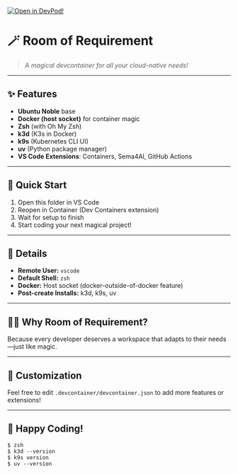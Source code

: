 [![Open in DevPod!](https://devpod.sh/assets/open-in-devpod.svg)](https://devpod.sh/open#https://github.com/joshyorko/room-of-requirement)

<!--
 _   _                 _                 _   _                 _           _   _             _   _
| | | | ___  _ __ ___ | |__   ___ _ __  | \ | | _____      __ | | ___  ___| |_| |_ ___ _ __ | |_| |_ ___  _ __
| |_| |/ _ \| '_ ` _ \| '_ \ / _ \ '__| |  \| |/ _ \ \ /\ / / | |/ _ \/ __| __| __/ _ \ '_ \| __| __/ _ \| '__|
|  _  | (_) | | | | | | |_) |  __/ |    | |\  |  __/\ V  V /  | |  __/ (__| |_| ||  __/ | | | |_| || (_) | |
|_| |_|\___/|_| |_| |_|_.__/ \___|_|    |_| \_|\___| \_/\_/   |_|\___|\___|\__|\__\___|_| |_|\__|\__\___/|_|
-- Room of Requirement --
-- DevContainer Setup --
-- Ubuntu Noble + Docker (host socket) + Zsh + K3d + K9s + uv --
-- VS Code Extensions: Containers, Sema4AI, GitHub Actions --
-- Post-create installs: k3d, k9s, uv --
-- Default shell: zsh (with Oh My Zsh) --
-- Docker socket from host, not privileged mode --
-- Remote user: vscode --
-- All the magic you need for cloud-native dev! --
-- ✨🧙‍♂️✨ --
--
-- Quick Start --
1. Open in VS Code with Dev Containers extension
2. Let it build and install everything automagically
3. Start coding your next magical project!
-->

# 🪄 **Room of Requirement**

> _A magical devcontainer for all your cloud-native needs!_

---

## ✨ **Features**
- **Ubuntu Noble** base
- **Docker (host socket)** for container magic
- **Zsh** (with Oh My Zsh)
- **k3d** (K3s in Docker)
- **k9s** (Kubernetes CLI UI)
- **uv** (Python package manager)
- **VS Code Extensions**: Containers, Sema4AI, GitHub Actions

---

## 🚀 **Quick Start**
1. Open this folder in VS Code
2. Reopen in Container (Dev Containers extension)
3. Wait for setup to finish
4. Start coding your next magical project!

---

## 📝 **Details**
- **Remote User:** `vscode`
- **Default Shell:** `zsh`
- **Docker:** Host socket (docker-outside-of-docker feature)
- **Post-create Installs:** k3d, k9s, uv

---

## 🧙‍♂️ **Why Room of Requirement?**
Because every developer deserves a workspace that adapts to their needs—just like magic.

---

## 🧩 **Customization**
Feel free to edit `.devcontainer/devcontainer.json` to add more features or extensions!

---

## 🦄 **Happy Coding!**

```shell
$ zsh
$ k3d --version
$ k9s version
$ uv --version
```
